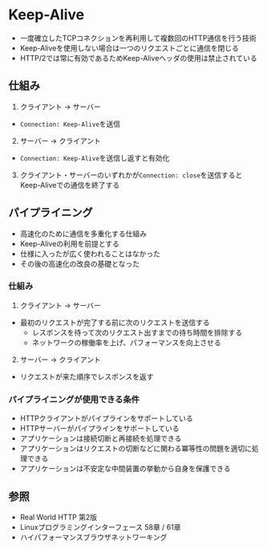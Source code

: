 # Keep-Alive
- 一度確立したTCPコネクションを再利用して複数回のHTTP通信を行う技術
- Keep-Aliveを使用しない場合は一つのリクエストごとに通信を閉じる
- HTTP/2では常に有効であるためKeep-Aliveヘッダの使用は禁止されている

## 仕組み
1. クライアント -> サーバー
  - `Connection: Keep-Alive`を送信
2. サーバー -> クライアント
  - `Connection: Keep-Alive`を送信し返すと有効化
3. クライアント・サーバーのいずれかが`Connection: close`を送信するとKeep-Aliveでの通信を終了する

## パイプライニング
- 高速化のために通信を多重化する仕組み
- Keep-Aliveの利用を前提とする
- 仕様に入ったが広く使われることはなかった
- その後の高速化の改良の基礎となった

### 仕組み
1. クライアント -> サーバー
  - 最初のリクエストが完了する前に次のリクエストを送信する
    - レスポンスを待って次のリクエスト出すまでの待ち時間を排除する
    - ネットワークの稼働率を上げ、パフォーマンスを向上させる
2. サーバー -> クライアント
  - リクエストが来た順序でレスポンスを返す

### パイプライニングが使用できる条件
- HTTPクライアントがパイプラインをサポートしている
- HTTPサーバーがパイプラインをサポートしている
- アプリケーションは接続切断と再接続を処理できる
- アプリケーションはリクエストの切断などに関わる冪等性の問題を適切に処理できる
- アプリケーションは不安定な中間装置の挙動から自身を保護できる

## 参照
- Real World HTTP 第2版
- Linuxプログラミングインターフェース 58章 / 61章
- ハイパフォーマンスブラウザネットワーキング
